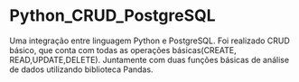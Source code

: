 # Python_CRUD_PostgreSQL
 Uma integração entre linguagem Python e PostgreSQL.
 Foi realizado CRUD básico, que conta com todas as operações básicas(CREATE, READ,UPDATE,DELETE). Juntamente com duas funções básicas de análise de dados utilizando biblioteca Pandas.
 
